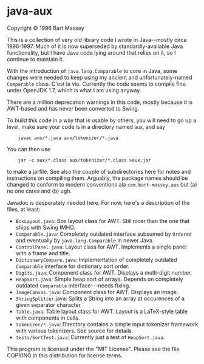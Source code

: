 # java-aux
Copyright © 1996 Bart Massey

This is a collection of very old library code I wrote in
Java--mostly circa 1996-1997. Much of it is now superseded
by standardly-available Java functionality, but I have Java
code lying around that relies on it, so I continue to
maintain it.

With the introduction of `java.lang.Comparable` to core in
Java, some changes were needed to keep using my ancient and
unfortunately-named `Comparable` class. C'est la
vie. Currently the code seems to compile fine under OpenJDK
1.7, which is what I am using anyway.

There are a million deprecation warnings in this code, mostly
because it is AWT-based and has never been converted to Swing.

To build this code in a way that is usable by others, you
will need to go up a level, make sure your code is in a
directory named `aux`, and say

        javac aux/*.java aux/tokenizer/*.java

You can then use

        jar -c aux/*.class aux/tokenizer/*.class >aux.jar

to make a jarfile.  See also the couple of subdirectories
here for notes and instructions on compiling them. Arguably,
the package names should be changed to conform to modern
conventions ala `com.bart-massey.aux` but (a) no one cares
and (b) ugh.

Javadoc is desperately needed here. For now, here's a description
of the files, at least:

  * `BoxLayout.java`: Box layout class for AWT.  Still nicer than the one that ships with Swing IMHO.
  * `Comparable.java`:  Completely outdated interface subsumed by `Ordered` and eventually by `java.lang.Comparable` in newer Java.
  * `ControlPanel.java`: Layout class for AWT.  Implements a single panel with a frame and title.
  * `DictionaryCompare.java`: Implementation of completely outdated `Comparable` interface for dictionary sort order.
  * `Digits.java`: Component class for AWT. Displays a multi-digit number.
  * `HeapSort.java`: Simple heap sort of arrays.  Depends on completely outdated `Comparable` interface---needs fixing.
  * `ImageCanvas.java`: Component class for AWT.  Displays an image.
  * `StringSplitter`.java: Splits a String into an array at occurences of a given separator character.
  * `Table.java`: Table layout class for AWT.  Layout is a LaTeX-style table with components in cells.
  * `tokenizer/*.java`: Directory contains a simple input tokenizer framework with various tokenizers.  See source for details.
  * `tests/SortTest.java`: Currently just a test of `HeapSort.java`.

This program is licensed under the "MIT License". Please see
the file COPYING in this distribution for license terms.
